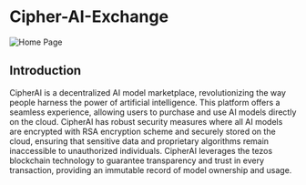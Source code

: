 # Cipher-AI-Exchange

![Home Page](https://firebasestorage.googleapis.com/v0/b/cipher-ai-exchange.appspot.com/o/home-page.png?alt=media&token=5fa99fa7-ffcb-4ff6-b891-4434e6f7654f)

## Introduction
CipherAI is a decentralized AI model marketplace, revolutionizing the way people harness the power of artificial intelligence. This platform offers a seamless experience, allowing users to purchase and use AI models directly on the cloud.
CipherAI has robust security measures where all AI models are encrypted with RSA encryption scheme and securely stored on the cloud, ensuring that sensitive data and proprietary algorithms remain inaccessible to unauthorized individuals.
CipherAI leverages the tezos blockchain technology to guarantee transparency and trust in every transaction, providing an immutable record of model ownership and usage.